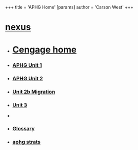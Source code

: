 +++
 title = 'APHG Home'
[params]
	author = 'Carson West'
+++
# [nexus](./../nexus/)

- # [Cengage home](./../cengage-home/)

- ### [APHG Unit 1](./../aphg-unit-1/)
- ### [APHG Unit 2](./../aphg-unit-2/)
- ### [Unit 2b Migration](./../unit-2b-migration/)
- ### [Unit 3](./../unit-3/)
- 

- ### [Glossary](./../glossary/)
- ### [aphg strats](./../aphg-strats/)

